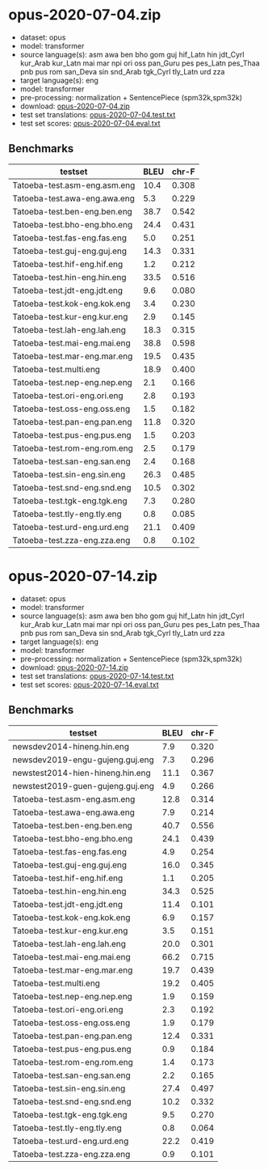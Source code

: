 # opus-2020-07-04.zip

* dataset: opus
* model: transformer
* source language(s): asm awa ben bho gom guj hif_Latn hin jdt_Cyrl kur_Arab kur_Latn mai mar npi ori oss pan_Guru pes pes_Latn pes_Thaa pnb pus rom san_Deva sin snd_Arab tgk_Cyrl tly_Latn urd zza
* target language(s): eng
* model: transformer
* pre-processing: normalization + SentencePiece (spm32k,spm32k)
* download: [opus-2020-07-04.zip](https://object.pouta.csc.fi/Tatoeba-MT-models/iir-eng/opus-2020-07-04.zip)
* test set translations: [opus-2020-07-04.test.txt](https://object.pouta.csc.fi/Tatoeba-MT-models/iir-eng/opus-2020-07-04.test.txt)
* test set scores: [opus-2020-07-04.eval.txt](https://object.pouta.csc.fi/Tatoeba-MT-models/iir-eng/opus-2020-07-04.eval.txt)

## Benchmarks

| testset               | BLEU  | chr-F |
|-----------------------|-------|-------|
| Tatoeba-test.asm-eng.asm.eng 	| 10.4 	| 0.308 |
| Tatoeba-test.awa-eng.awa.eng 	| 5.3 	| 0.229 |
| Tatoeba-test.ben-eng.ben.eng 	| 38.7 	| 0.542 |
| Tatoeba-test.bho-eng.bho.eng 	| 24.4 	| 0.431 |
| Tatoeba-test.fas-eng.fas.eng 	| 5.0 	| 0.251 |
| Tatoeba-test.guj-eng.guj.eng 	| 14.3 	| 0.331 |
| Tatoeba-test.hif-eng.hif.eng 	| 1.2 	| 0.212 |
| Tatoeba-test.hin-eng.hin.eng 	| 33.5 	| 0.516 |
| Tatoeba-test.jdt-eng.jdt.eng 	| 9.6 	| 0.080 |
| Tatoeba-test.kok-eng.kok.eng 	| 3.4 	| 0.230 |
| Tatoeba-test.kur-eng.kur.eng 	| 2.9 	| 0.145 |
| Tatoeba-test.lah-eng.lah.eng 	| 18.3 	| 0.315 |
| Tatoeba-test.mai-eng.mai.eng 	| 38.8 	| 0.598 |
| Tatoeba-test.mar-eng.mar.eng 	| 19.5 	| 0.435 |
| Tatoeba-test.multi.eng 	| 18.9 	| 0.400 |
| Tatoeba-test.nep-eng.nep.eng 	| 2.1 	| 0.166 |
| Tatoeba-test.ori-eng.ori.eng 	| 2.8 	| 0.193 |
| Tatoeba-test.oss-eng.oss.eng 	| 1.5 	| 0.182 |
| Tatoeba-test.pan-eng.pan.eng 	| 11.8 	| 0.320 |
| Tatoeba-test.pus-eng.pus.eng 	| 1.5 	| 0.203 |
| Tatoeba-test.rom-eng.rom.eng 	| 2.5 	| 0.179 |
| Tatoeba-test.san-eng.san.eng 	| 2.4 	| 0.168 |
| Tatoeba-test.sin-eng.sin.eng 	| 26.3 	| 0.485 |
| Tatoeba-test.snd-eng.snd.eng 	| 10.5 	| 0.302 |
| Tatoeba-test.tgk-eng.tgk.eng 	| 7.3 	| 0.280 |
| Tatoeba-test.tly-eng.tly.eng 	| 0.8 	| 0.085 |
| Tatoeba-test.urd-eng.urd.eng 	| 21.1 	| 0.409 |
| Tatoeba-test.zza-eng.zza.eng 	| 0.8 	| 0.102 |

# opus-2020-07-14.zip

* dataset: opus
* model: transformer
* source language(s): asm awa ben bho gom guj hif_Latn hin jdt_Cyrl kur_Arab kur_Latn mai mar npi ori oss pan_Guru pes pes_Latn pes_Thaa pnb pus rom san_Deva sin snd_Arab tgk_Cyrl tly_Latn urd zza
* target language(s): eng
* model: transformer
* pre-processing: normalization + SentencePiece (spm32k,spm32k)
* download: [opus-2020-07-14.zip](https://object.pouta.csc.fi/Tatoeba-MT-models/iir-eng/opus-2020-07-14.zip)
* test set translations: [opus-2020-07-14.test.txt](https://object.pouta.csc.fi/Tatoeba-MT-models/iir-eng/opus-2020-07-14.test.txt)
* test set scores: [opus-2020-07-14.eval.txt](https://object.pouta.csc.fi/Tatoeba-MT-models/iir-eng/opus-2020-07-14.eval.txt)

## Benchmarks

| testset               | BLEU  | chr-F |
|-----------------------|-------|-------|
| newsdev2014-hineng.hin.eng 	| 7.9 	| 0.320 |
| newsdev2019-engu-gujeng.guj.eng 	| 7.3 	| 0.296 |
| newstest2014-hien-hineng.hin.eng 	| 11.1 	| 0.367 |
| newstest2019-guen-gujeng.guj.eng 	| 4.9 	| 0.266 |
| Tatoeba-test.asm-eng.asm.eng 	| 12.8 	| 0.314 |
| Tatoeba-test.awa-eng.awa.eng 	| 7.9 	| 0.214 |
| Tatoeba-test.ben-eng.ben.eng 	| 40.7 	| 0.556 |
| Tatoeba-test.bho-eng.bho.eng 	| 24.1 	| 0.439 |
| Tatoeba-test.fas-eng.fas.eng 	| 4.9 	| 0.254 |
| Tatoeba-test.guj-eng.guj.eng 	| 16.0 	| 0.345 |
| Tatoeba-test.hif-eng.hif.eng 	| 1.1 	| 0.205 |
| Tatoeba-test.hin-eng.hin.eng 	| 34.3 	| 0.525 |
| Tatoeba-test.jdt-eng.jdt.eng 	| 11.4 	| 0.101 |
| Tatoeba-test.kok-eng.kok.eng 	| 6.9 	| 0.157 |
| Tatoeba-test.kur-eng.kur.eng 	| 3.5 	| 0.151 |
| Tatoeba-test.lah-eng.lah.eng 	| 20.0 	| 0.301 |
| Tatoeba-test.mai-eng.mai.eng 	| 66.2 	| 0.715 |
| Tatoeba-test.mar-eng.mar.eng 	| 19.7 	| 0.439 |
| Tatoeba-test.multi.eng 	| 19.2 	| 0.405 |
| Tatoeba-test.nep-eng.nep.eng 	| 1.9 	| 0.159 |
| Tatoeba-test.ori-eng.ori.eng 	| 2.3 	| 0.192 |
| Tatoeba-test.oss-eng.oss.eng 	| 1.9 	| 0.179 |
| Tatoeba-test.pan-eng.pan.eng 	| 12.4 	| 0.331 |
| Tatoeba-test.pus-eng.pus.eng 	| 0.9 	| 0.184 |
| Tatoeba-test.rom-eng.rom.eng 	| 1.4 	| 0.173 |
| Tatoeba-test.san-eng.san.eng 	| 2.2 	| 0.165 |
| Tatoeba-test.sin-eng.sin.eng 	| 27.4 	| 0.497 |
| Tatoeba-test.snd-eng.snd.eng 	| 10.2 	| 0.332 |
| Tatoeba-test.tgk-eng.tgk.eng 	| 9.5 	| 0.270 |
| Tatoeba-test.tly-eng.tly.eng 	| 0.8 	| 0.064 |
| Tatoeba-test.urd-eng.urd.eng 	| 22.2 	| 0.419 |
| Tatoeba-test.zza-eng.zza.eng 	| 0.9 	| 0.101 |

